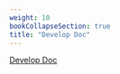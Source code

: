 ```yaml
---
weight: 10
bookCollapseSection: true
title: "Develop Doc"
---
```


[Develop Doc](/Develop%20Doc/html/index.html)